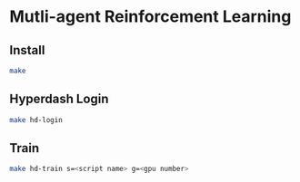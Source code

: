 # Mutli-agent Reinforcement Learning

## Install

```sh
make
```

## Hyperdash Login

```sh
make hd-login
```

## Train

```sh
make hd-train s=<script name> g=<gpu number>
```
